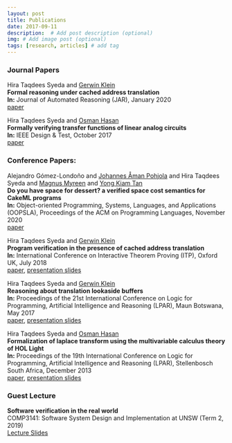 ```yaml
---
layout: post
title: Publications
date: 2017-09-11
description:  # Add post description (optional)
img: # Add image post (optional)
tags: [research, articles] # add tag
---
```

<h3>Journal Papers</h3>

<p>Hira Taqdees Syeda and
  <a href="https://scholar.google.com/citations?user=XV9ZVncAAAAJ&hl=en">Gerwin Klein</a><br>
<b>Formal reasoning under cached address translation</b><br>
<b>In:</b> Journal of Automated Reasoning (JAR), January 2020<br>
<a href="https://rdcu.be/b5Yv0" target="_blank">paper</a></p>


<p>Hira Taqdees Syeda and
  <a href="https://scholar.google.com/citations?user=y6CLOd8AAAAJ&hl=en">Osman Hasan</a><br>
<b>Formally verifying transfer functions of linear analog circuits</b><br>
<b>In:</b> IEEE Design & Test, October 2017 <br>
<a href="/assets/img/ieedesign17.pdf">paper</a></p>

<h3>Conference Papers:</h3>

<p>Alejandro Gómez-Londoño and 
<a href="https://scholar.google.com.au/citations?user=wzZBTOUAAAAJ&hl=en">Johannes Åman Pohjola</a> and 
Hira Taqdees Syeda and 
<a href="https://scholar.google.com/citations?user=XfqNgKwAAAAJ&hl=en">Magnus Myreen</a>  and 
<a href="https://scholar.google.com/citations?user=WzG0S8MAAAAJ&hl=en">Yong Kiam Tan</a><br>
<b>Do you have space for dessert? a verified space cost semantics for CakeML programs</b><br>
<b>In:</b> Object-oriented Programming, Systems, Languages, and Applications (OOPSLA), 
Proceedings of the ACM on Programming Languages, November 2020<br>
<a href="https://dl.acm.org/doi/10.1145/3428272" target="_blank">paper</a></p>

<p>Hira Taqdees Syeda and
  <a href="https://scholar.google.com/citations?user=XV9ZVncAAAAJ&hl=en">Gerwin Klein</a><br>
<b>Program verification in the presence of cached address translation</b><br>
<b>In:</b> International Conference on Interactive Theorem Proving (ITP), Oxford UK, July 2018<br>
<a href="/assets/img/itp18.pdf">paper</a>, <a href="/assets/img/itp18_slides.pdf">presentation slides</a></p>


<p>Hira Taqdees Syeda and
  <a href="https://scholar.google.com/citations?user=XV9ZVncAAAAJ&hl=en">Gerwin Klein</a><br>
<b>Reasoning about translation lookaside buffers</b><br>
<b>In:</b> Proceedings of the 21st International Conference on Logic for Programming, Artificial Intelligence and Reasoning (LPAR), 
Maun Botswana, May 2017<br>
<a href="/assets/img/lpar17.pdf">paper</a>, <a href="/assets/img/lpar17_slides.pdf">presentation slides</a></p>


<p>Hira Taqdees Syeda and
  <a href="https://scholar.google.com/citations?user=y6CLOd8AAAAJ&hl=en">Osman Hasan</a><br>
<b>Formalization of laplace transform using the multivariable calculus theory of HOL Light</b><br>
<b>In:</b> Proceedings of the 19th International Conference on Logic for Programming, Artificial Intelligence and Reasoning (LPAR), 
Stellenbosch South Africa, December 2013<br>
<a href="/assets/img/lpar13.pdf">paper</a>, <a href="/assets/img/lpar13_slides.pdf">presentation slides</a></p>


<h3>Guest Lecture</h3>
<b>Software verification in the real world</b><br>
COMP3141: Software System Design and Implementation at UNSW (Term 2, 2019)<br>
<a href="/assets/img/guestlec.pdf">Lecture Slides</a>

